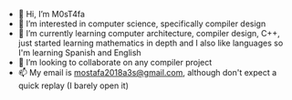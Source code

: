 - 👋 Hi, I’m M0sT4fa
- 👀 I’m interested in computer science, specifically compiler design
- 🌱 I’m currently learning computer architecture, compiler design, C++, just started learning mathematics in depth and I also like languages so I'm learning Spanish and English
- 💞️ I’m looking to collaborate on any compiler project
- 📫 My email is mostafa2018a3s@gmail.com, although don't expect a quick replay (I barely open it)

<!---
M0ST4FA/M0ST4FA is a ✨ special ✨ repository because its `README.md` (this file) appears on your GitHub profile.
You can click the Preview link to take a look at your changes.
--->
